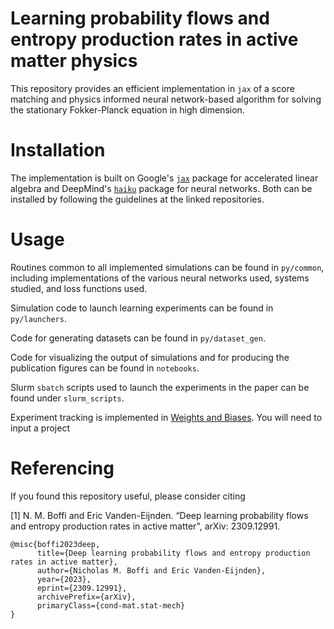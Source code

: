 # Learning probability flows and entropy production rates in active matter physics
This repository provides an efficient implementation in ``jax`` of a score matching and physics informed neural network-based algorithm for solving the stationary Fokker-Planck equation in high dimension.

# Installation
The implementation is built on Google's [``jax``](https://github.com/google/jax) package for accelerated linear algebra and DeepMind's [``haiku``](https://github.com/deepmind/dm-haiku) package for neural networks. Both can be installed by following the guidelines at the linked repositories.

# Usage
Routines common to all implemented simulations can be found in ``py/common``, including implementations of the various neural networks used, systems studied, and loss functions used.

Simulation code to launch learning experiments can be found in ``py/launchers``.

Code for generating datasets can be found in ``py/dataset_gen``.

Code for visualizing the output of simulations and for producing the publication figures can be found in ``notebooks``.

Slurm ``sbatch`` scripts used to launch the experiments in the paper can be found under ``slurm_scripts``.

Experiment tracking is implemented in [Weights and Biases](https://wandb.ai/home). You will need to input a project 


# Referencing
If you found this repository useful, please consider citing

[1] N. M. Boffi and Eric Vanden-Eijnden. “Deep learning probability flows and entropy production rates in active matter", arXiv: 2309.12991.


```
@misc{boffi2023deep,
      title={Deep learning probability flows and entropy production rates in active matter}, 
      author={Nicholas M. Boffi and Eric Vanden-Eijnden},
      year={2023},
      eprint={2309.12991},
      archivePrefix={arXiv},
      primaryClass={cond-mat.stat-mech}
}
```
